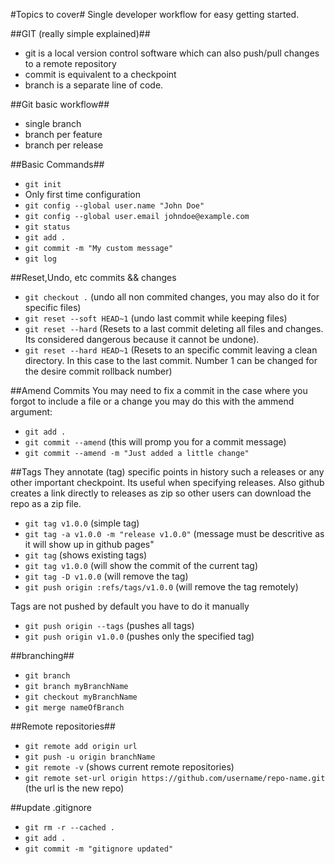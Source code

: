 #Topics to cover#
Single developer workflow for easy getting started.

##GIT (really simple explained)##
* git is a local version control software which can also push/pull changes to a remote repository
* commit is equivalent to a checkpoint 
* branch is a separate line of code.

##Git basic workflow##

* single branch
* branch per feature
* branch per release

##Basic Commands##

* ``` git init ```
* Only first time configuration 
* ``` git config --global user.name "John Doe" ```
* ``` git config --global user.email johndoe@example.com ```
* ``` git status ``` 
* ``` git add . ```
* ``` git commit -m "My custom message" ```
* ``` git log ```

##Reset,Undo, etc commits && changes
* ``` git checkout . ``` (undo all non commited changes, you may also do it for specific files)
* ``` git reset --soft HEAD~1 ``` (undo last commit while keeping files)
* ``` git reset --hard ``` (Resets to a last commit deleting all files and changes. Its considered dangerous because it cannot be undone).
* ``` git reset --hard HEAD~1 ``` (Resets to an specific commit leaving a clean directory. In this case to the last commit. Number 1 can be changed for the desire commit rollback number)

##Amend Commits
You may need to fix a commit in the case where you forgot to include a file or a change you may do this with the ammend argument:

* ``` git add . ```
* ``` git commit --amend ``` (this will promp you for a commit message)
* ``` git commit --amend -m "Just added a little change" ```



##Tags
They annotate (tag) specific points in history such a releases or any other important checkpoint. Its useful when specifying releases. Also github creates a link directly to releases as zip so other users can download the repo as a zip file.

* ``` git tag v1.0.0 ``` (simple tag)
* ``` git tag -a v1.0.0 -m "release v1.0.0" ``` (message must be descritive as it will show up in github pages"
* ``` git tag ``` (shows existing tags)
* ``` git tag v1.0.0 ``` (will show the commit of the current tag)
* ``` git tag -D v1.0.0 ``` (will remove the tag)
* ``` git push origin :refs/tags/v1.0.0 ``` (will remove the tag remotely)

Tags are not pushed by default you have to do it manually

* ``` git push origin --tags ``` (pushes all tags)
* ``` git push origin v1.0.0 ``` (pushes only the specified tag)
 
##branching##
* ``` git branch ```
* ``` git branch myBranchName ```
* ``` git checkout myBranchName ```
* ``` git merge nameOfBranch ```

##Remote repositories##
* ``` git remote add origin url ```
* ``` git push -u origin branchName ```
* ``` git remote -v ``` (shows current remote repositories) 
* ``` git remote set-url origin https://github.com/username/repo-name.git ``` (the url is the new repo)

##update .gitignore
* ``` git rm -r --cached . ```
* ``` git add . ```
* ``` git commit -m "gitignore updated" ```


